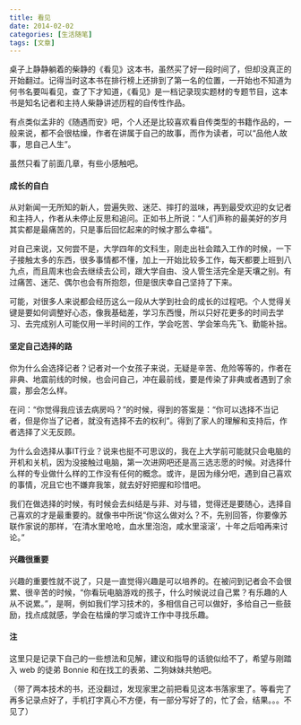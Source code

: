```yaml
---
title: 看见
date: 2014-02-02
categories: [生活随笔]
tags: [文章]
---
```


桌子上静静躺着的柴静的《看见》这本书，虽然买了好一段时间了，但却没真正的开始翻过。记得当时这本书在排行榜上还排到了第一名的位置，一开始也不知道为何书名要叫看见，查了下才知道，《看见》是一档记录现实题材的专题节目，这本书是知名记者和主持人柴静讲述历程的自传性作品。

有点类似孟非的《随遇而安》吧，个人还是比较喜欢看自传类型的书籍作品的，一般来说，都不会很枯燥，作者在讲属于自己的故事，而作为读者，可以“品他人故事，思自己人生”。

虽然只看了前面几章，有些小感触吧。

#### 成长的自白

从对新闻一无所知的新人，尝遍失败、迷茫、摔打的滋味，再到最受欢迎的女记者和主持人，作者从未停止反思和追问。正如书上所说：“人们声称的最美好的岁月其实都是最痛苦的，只是事后回忆起来的时候才那么幸福”。

对自己来说，又何尝不是，大学四年的文科生，刚走出社会踏入工作的时候，一下子接触太多的东西，很多事情都不懂，加上一开始比较多工作，每天都要上班到八九点，而且周末也会去继续去公司，跟大学自由、没人管生活完全是天壤之别。有过痛苦、迷茫、偶尔也会有所抱怨，但是很庆幸自己坚持了下来。

可能，对很多人来说都会经历这么一段从大学到社会的成长的过程吧。个人觉得关键是要如何调整好心态，像我基础差，学习东西慢，所以只好花更多的时间去学习、去完成别人可能仅用一半时间的工作，学会吃苦、学会笨鸟先飞、勤能补拙。

#### 坚定自己选择的路

你为什么会选择记者？记者对一个女孩子来说，无疑是辛苦、危险等等的，作者在非典、地震前线的时候，也会问自己，冲在最前线，要是传染了非典或者遇到了余震，那会怎么样。

在问：“你觉得我应该去病房吗？”的时候，得到的答案是：“你可以选择不当记者，但是你当了记者，就没有选择不去的权利”。得到了家人的理解和支持后，作者选择了义无反顾。

为什么会选择从事IT行业？说来也挺不可思议的，我在上大学前可能就只会电脑的开机和关机，因为没接触过电脑，第一次进网吧还是高三选志愿的时候。对选择什么样的专业做什么样的工作没有任何的概念。或许，是因为缘分吧，遇到自己喜欢的事情，况且它也不嫌弃我笨，就去好好把握和珍惜吧。

我们在做选择的时候，有时候会去纠结是与非、对与错，觉得还是要随心，选择自己喜欢的才是最重要的。就像书中所说“你这么做对么？不，先别回答，你要像苏联作家说的那样，‘在清水里呛呛，血水里泡泡，咸水里滚滚’，十年之后咱再来讨论。”

#### 兴趣很重要

兴趣的重要性就不说了，只是一直觉得兴趣是可以培养的。在被问到记者会不会很累、很辛苦的时候，“你看玩电脑游戏的孩子，什么时候说过自己累？有乐趣的人从不说累。”，是啊，例如我们学习技术的，多相信自己可以做好，多给自己一些鼓励，找点成就感，学会在枯燥的学习或许工作中寻找乐趣。

#### 注

这里只是记录下自己的一些想法和见解，建议和指导的话貌似给不了，希望与刚踏入 web 的徒弟 Bonnie 和在找工的表弟、二狗妹妹共勉吧。

（带了两本技术的书，还没翻过，发现家里之前把看见这本书落家里了。等看完了再多记录点好了，手机打字真心不方便，有一部分写好了的，忙了会，结果。。。不见了）
